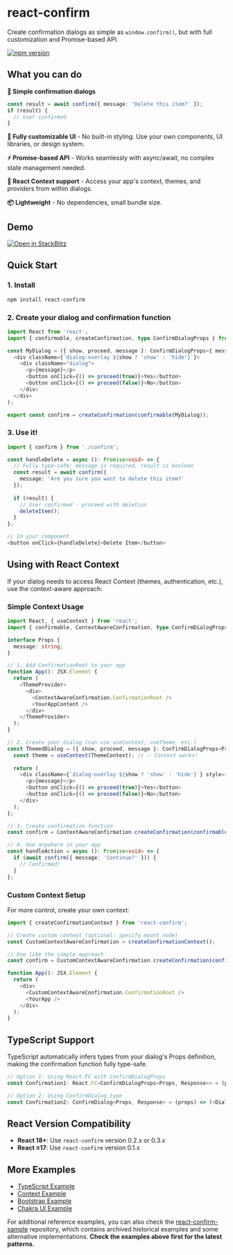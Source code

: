 # react-confirm

Create confirmation dialogs as simple as `window.confirm()`, but with full customization and Promise-based API.

[![npm version](https://badge.fury.io/js/react-confirm.svg)](https://badge.fury.io/js/react-confirm)

## What you can do

**🎯 Simple confirmation dialogs**
```typescript
const result = await confirm({ message: 'Delete this item?' });
if (result) {
  // User confirmed
}
```

**🎨 Fully customizable UI** - No built-in styling. Use your own components, UI libraries, or design system.

**⚡ Promise-based API** - Works seamlessly with async/await, no complex state management needed.

**🔄 React Context support** - Access your app's context, themes, and providers from within dialogs.

**📦 Lightweight** - No dependencies, small bundle size.

## Demo
[![Open in StackBlitz](https://developer.stackblitz.com/img/open_in_stackblitz.svg)](https://stackblitz.com/fork/github/haradakunihiko/react-confirm-sample/tree/main/1_typescript)

## Quick Start

### 1. Install
```bash
npm install react-confirm
```

### 2. Create your dialog and confirmation function
```typescript
import React from 'react';
import { confirmable, createConfirmation, type ConfirmDialogProps } from 'react-confirm';

const MyDialog = ({ show, proceed, message }: ConfirmDialogProps<{ message: string }, boolean>) => (
  <div className={`dialog-overlay ${show ? 'show' : 'hide'}`}>
    <div className="dialog">
      <p>{message}</p>
      <button onClick={() => proceed(true)}>Yes</button>
      <button onClick={() => proceed(false)}>No</button>
    </div>
  </div>
);

export const confirm = createConfirmation(confirmable(MyDialog));
```

### 3. Use it!
```typescript
import { confirm } from './confirm';

const handleDelete = async (): Promise<void> => {
  // Fully type-safe: message is required, result is boolean
  const result = await confirm({ 
    message: 'Are you sure you want to delete this item?' 
  });
  
  if (result) {
    // User confirmed - proceed with deletion
    deleteItem();
  }
};

// In your component
<button onClick={handleDelete}>Delete Item</button>
```

## Using with React Context

If your dialog needs to access React Context (themes, authentication, etc.), use the context-aware approach:

### Simple Context Usage

```typescript
import React, { useContext } from 'react';
import { confirmable, ContextAwareConfirmation, type ConfirmDialogProps } from 'react-confirm';

interface Props {
  message: string;
}

// 1. Add ConfirmationRoot to your app
function App(): JSX.Element {
  return (
    <ThemeProvider>
      <div>
        <ContextAwareConfirmation.ConfirmationRoot />
        <YourAppContent />
      </div>
    </ThemeProvider>
  );
}

// 2. Create your dialog (can use useContext, useTheme, etc.)
const ThemedDialog = ({ show, proceed, message }: ConfirmDialogProps<Props, boolean>) => {
  const theme = useContext(ThemeContext); // ✅ Context works!
  
  return (
    <div className={`dialog-overlay ${show ? 'show' : 'hide'}`} style={{ backgroundColor: theme.background }}>
      <p>{message}</p>
      <button onClick={() => proceed(true)}>Yes</button>
      <button onClick={() => proceed(false)}>No</button>
    </div>
  );
};

// 3. Create confirmation function
const confirm = ContextAwareConfirmation.createConfirmation(confirmable(ThemedDialog));

// 4. Use anywhere in your app
const handleAction = async (): Promise<void> => {
  if (await confirm({ message: 'Continue?' })) {
    // Confirmed!
  }
};
```

### Custom Context Setup

For more control, create your own context:

```typescript
import { createConfirmationContext } from 'react-confirm';

// Create custom context (optional: specify mount node)
const CustomContextAwareConfirmation = createConfirmationContext();

// Use like the simple approach
const confirm = CustomContextAwareConfirmation.createConfirmation(confirmable(MyDialog));

function App(): JSX.Element {
  return (
    <div>
      <CustomContextAwareConfirmation.ConfirmationRoot />
      <YourApp />
    </div>
  );
}
```


## TypeScript Support

TypeScript automatically infers types from your dialog's Props definition, making the confirmation function fully type-safe.

```typescript
// Option 1: Using React.FC with ConfirmDialogProps
const Confirmation1: React.FC<ConfirmDialogProps<Props, Response>> = (props) => (<Dialog />);

// Option 2: Using ConfirmDialog type
const Confirmation2: ConfirmDialog<Props, Response> = (props) => (<Dialog />);
```


## React Version Compatibility

- **React 18+**: Use `react-confirm` version 0.2.x or 0.3.x
- **React ≤17**: Use `react-confirm` version 0.1.x


## More Examples

- [TypeScript Example](https://stackblitz.com/fork/github/haradakunihiko/react-confirm-sample/tree/main/1_typescript)
- [Context Example](https://stackblitz.com/fork/github/haradakunihiko/react-confirm-sample/tree/main/2_typescript_using_context)
- [Bootstrap Example](https://codesandbox.io/s/react-confirm-with-react-bootstrap-kjju1)
- [Chakra UI Example](https://codesandbox.io/s/react-confirm-with-chakra-ui-oidpf1)

For additional reference examples, you can also check the [react-confirm-sample](https://github.com/haradakunihiko/react-confirm-sample/) repository, which contains archived historical examples and some alternative implementations. **Check the examples above first for the latest patterns.**